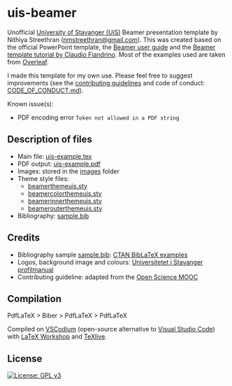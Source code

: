 # uis-beamer

Unofficial [University of Stavanger (UiS)](https://www.uis.no/) Beamer presentation template by Nithiya Streethran (nmstreethran@gmail.com). This was created based on the official PowerPoint template, the [Beamer user guide](https://ctan.org/pkg/beamer) and the [Beamer template tutorial by Claudio Fiandrino](https://tex.stackexchange.com/a/146682/140109). Most of the examples used are taken from [Overleaf](https://www.overleaf.com/learn/latex/Beamer).

I made this template for my own use. Please feel free to suggest improvements (see the [contributing guidelines](/CONTRIBUTING.md) and code of conduct: [CODE_OF_CONDUCT.md](/CODE_OF_CONDUCT.md)). 

Known issue(s): 

- PDF encoding error `Token not allowed in a PDF string` 

## Description of files

* Main file: [uis-example.tex](/uis-example.tex)
* PDF output: [uis-example.pdf](/uis-example.pdf) 
* Images: stored in the [images](/images/) folder
* Theme style files: 
  * [beamerthemeuis.sty](/beamerthemeuis.sty)
  * [beamercolorthemeuis.sty](/beamercolorthemeuis.sty)
  * [beamerinnerthemeuis.sty](/beamerinnerthemeuis.sty)
  * [beamerouterthemeuis.sty](/beamerouterthemeuis.sty)
* Bibliography: [sample.bib](/sample.bib)

## Credits

- Bibliography sample [sample.bib](/sample.bib): [CTAN BibLaTeX examples](http://ctan.cs.uu.nl/macros/latex/contrib/biblatex/doc/examples/biblatex-examples.bib)
- Logos, background image and colours: [Universitetet i Stavanger profilmanual](http://uis.profilmanual.fasett.no/universitetet-i-stavanger-profilmanual-1)
- Contributing guideline: adapted from the [Open Science MOOC](https://github.com/OpenScienceMOOC/Module-5-Open-Research-Software-and-Open-Source/blob/master/CONTRIBUTING.md)

## Compilation

PdfLaTeX > Biber > PdfLaTeX > PdfLaTeX

Compiled on [VSCodium](https://vscodium.github.io/) (open-source alternative to [Visual Studio Code](https://code.visualstudio.com/)) with [LaTeX Workshop](https://marketplace.visualstudio.com/items?itemName=James-Yu.latex-workshop) and [TeXlive](https://tug.org/texlive/).

## License

[![License: GPL v3](https://img.shields.io/badge/License-GPL%20v3-blue.svg)](https://www.gnu.org/licenses/gpl-3.0)
